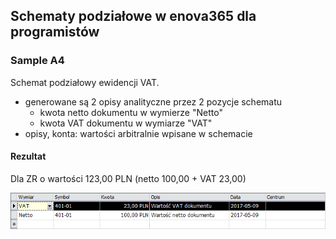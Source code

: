 ## Schematy podziałowe w enova365 dla programistów
### Sample A4

Schemat podziałowy ewidencji VAT.

* generowane są 2 opisy analityczne przez 2 pozycje schematu
  * kwota netto dokumentu w wymierze "Netto"
  * kwota VAT dokumentu w wymiarze "VAT"
* opisy, konta: wartości arbitralnie wpisane w schemacie

#### Rezultat

Dla ZR o wartości 123,00 PLN (netto 100,00 + VAT 23,00)

![](Sample%20A4.png)